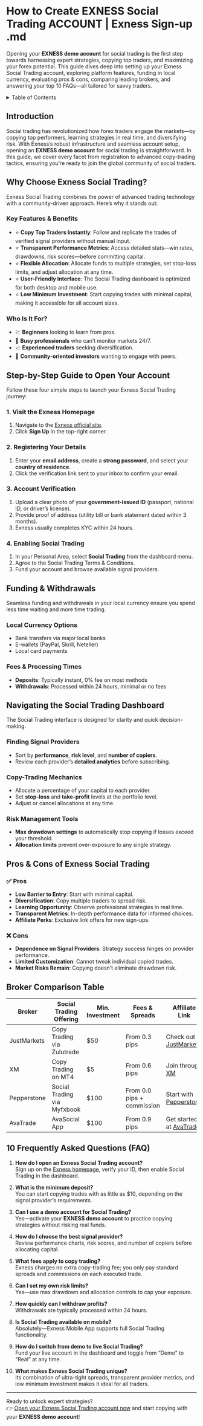 # How to Create EXNESS Social Trading ACCOUNT | Exness Sign-up .md

Opening your **EXNESS demo account** for social trading is the first step towards harnessing expert strategies, copying top traders, and maximizing your forex potential. This guide dives deep into setting up your Exness Social Trading account, exploring platform features, funding in local currency, evaluating pros & cons, comparing leading brokers, and answering your top 10 FAQs—all tailored for savvy traders.

<details>
<summary>Table of Contents</summary>

- [Introduction](#introduction)  
- [Why Choose Exness Social Trading?](#why-choose-exness-social-trading)  
  - [Key Features & Benefits](#key-features--benefits)  
  - [Who Is It For?](#who-is-it-for)  
- [Step-by-Step Guide to Open Your Account](#step-by-step-guide-to-open-your-account)  
  1. [Visit the Exness Homepage](#1-visit-the-exness-homepage)  
  2. [Registering Your Details](#2-registering-your-details)  
  3. [Account Verification](#3-account-verification)  
  4. [Enabling Social Trading](#4-enabling-social-trading)  
- [Funding & Withdrawals](#funding--withdrawals)  
  - [Local Currency Options](#local-currency-options)  
  - [Fees & Processing Times](#fees--processing-times)  
- [Navigating the Social Trading Dashboard](#navigating-the-social-trading-dashboard)  
  - [Finding Signal Providers](#finding-signal-providers)  
  - [Copy-Trading Mechanics](#copy-trading-mechanics)  
  - [Risk Management Tools](#risk-management-tools)  
- [Pros & Cons of Exness Social Trading](#pros--cons-of-exness-social-trading)  
  - [✅ Pros](#%E2%9C%85-pros)  
  - [❌ Cons](#%E2%9D%8C-cons)  
- [Broker Comparison Table](#broker-comparison-table)  
- [10 Frequently Asked Questions (FAQ)](#10-frequently-asked-questions-faq)  

</details>

## Introduction

Social trading has revolutionized how forex traders engage the markets—by copying top performers, learning strategies in real time, and diversifying risk. With Exness’s robust infrastructure and seamless account setup, opening an **EXNESS demo account** for social trading is straightforward. In this guide, we cover every facet from registration to advanced copy-trading tactics, ensuring you’re ready to join the global community of social traders.

## Why Choose Exness Social Trading?

Exness Social Trading combines the power of advanced trading technology with a community-driven approach. Here’s why it stands out:

### Key Features & Benefits

- ⭐️ **Copy Top Traders Instantly**: Follow and replicate the trades of verified signal providers without manual input.  
- ⭐️ **Transparent Performance Metrics**: Access detailed stats—win rates, drawdowns, risk scores—before committing capital.  
- ⭐️ **Flexible Allocation**: Allocate funds to multiple strategies, set stop-loss limits, and adjust allocation at any time.  
- ⭐️ **User-Friendly Interface**: The Social Trading dashboard is optimized for both desktop and mobile use.  
- ⭐️ **Low Minimum Investment**: Start copying trades with minimal capital, making it accessible for all account sizes.  

### Who Is It For?

- 💹 **Beginners** looking to learn from pros.  
- 🎯 **Busy professionals** who can’t monitor markets 24/7.  
- 📈 **Experienced traders** seeking diversification.  
- 🤝 **Community-oriented investors** wanting to engage with peers.

## Step-by-Step Guide to Open Your Account

Follow these four simple steps to launch your Exness Social Trading journey:

### 1. Visit the Exness Homepage

1. Navigate to the [Exness official site](https://one.exnesstrack.org/a/english23).  
2. Click **Sign Up** in the top-right corner.  

### 2. Registering Your Details

1. Enter your **email address**, create a **strong password**, and select your **country of residence**.  
2. Click the verification link sent to your inbox to confirm your email.  

### 3. Account Verification

1. Upload a clear photo of your **government-issued ID** (passport, national ID, or driver’s license).  
2. Provide proof of address (utility bill or bank statement dated within 3 months).  
3. Exness usually completes KYC within 24 hours.  

### 4. Enabling Social Trading

1. In your Personal Area, select **Social Trading** from the dashboard menu.  
2. Agree to the Social Trading Terms & Conditions.  
3. Fund your account and browse available signal providers.  

## Funding & Withdrawals

Seamless funding and withdrawals in your local currency ensure you spend less time waiting and more time trading.

### Local Currency Options

- Bank transfers via major local banks  
- E-wallets (PayPal, Skrill, Neteller)  
- Local card payments  

### Fees & Processing Times

- **Deposits**: Typically instant, 0% fee on most methods  
- **Withdrawals**: Processed within 24 hours, minimal or no fees  

## Navigating the Social Trading Dashboard

The Social Trading interface is designed for clarity and quick decision-making.

### Finding Signal Providers

- Sort by **performance**, **risk level**, and **number of copiers**.  
- Review each provider’s **detailed analytics** before subscribing.  

### Copy-Trading Mechanics

- Allocate a percentage of your capital to each provider.  
- Set **stop-loss** and **take-profit** levels at the portfolio level.  
- Adjust or cancel allocations at any time.  

### Risk Management Tools

- **Max drawdown settings** to automatically stop copying if losses exceed your threshold.  
- **Allocation limits** prevent over-exposure to any single strategy.

## Pros & Cons of Exness Social Trading

### ✅ Pros

- **Low Barrier to Entry**: Start with minimal capital.  
- **Diversification**: Copy multiple traders to spread risk.  
- **Learning Opportunity**: Observe professional strategies in real time.  
- **Transparent Metrics**: In-depth performance data for informed choices.  
- **Affiliate Perks**: Exclusive link offers for new sign-ups.

### ❌ Cons

- **Dependence on Signal Providers**: Strategy success hinges on provider performance.  
- **Limited Customization**: Cannot tweak individual copied trades.  
- **Market Risks Remain**: Copying doesn’t eliminate drawdown risk.  

## Broker Comparison Table

| Broker       | Social Trading Offering       | Min. Investment   | Fees & Spreads            | Affiliate Link                                       |
|--------------|-------------------------------|-------------------|---------------------------|------------------------------------------------------|
| JustMarkets  | Copy Trading via Zulutrade    | $50               | From 0.3 pips             | Check out [JustMarkets](https://one.justmarkets.link/a/79iqw0j6nj) |
| XM           | Copy Trading on MT4           | $5                | From 0.6 pips             | Join through [XM](https://clicks.pipaffiliates.com/c?c=589901&l=en&p=0) |
| Pepperstone  | Social Trading via Myfxbook   | $100              | From 0.0 pips + commission| Start with [Pepperstone](https://trk.pepperstonepartners.com/aff_c?offer_id=367&aff_id=33954) |
| AvaTrade     | AvaSocial App                 | $100              | From 0.9 pips             | Get started at [AvaTrade](https://www.avatrade.com?versionId=10301&tag=194438) |

## 10 Frequently Asked Questions (FAQ)

1. **How do I open an Exness Social Trading account?**  
   Sign up on the [Exness homepage](https://one.exnesstrack.org/a/english23), verify your ID, then enable Social Trading in the dashboard.

2. **What is the minimum deposit?**  
   You can start copying trades with as little as $10, depending on the signal provider’s requirements.

3. **Can I use a demo account for Social Trading?**  
   Yes—activate your **EXNESS demo account** to practice copying strategies without risking real funds.

4. **How do I choose the best signal provider?**  
   Review performance charts, risk scores, and number of copiers before allocating capital.

5. **What fees apply to copy trading?**  
   Exness charges no extra copy-trading fee; you only pay standard spreads and commissions on each executed trade.

6. **Can I set my own risk limits?**  
   Yes—use max drawdown and allocation controls to cap your exposure.

7. **How quickly can I withdraw profits?**  
   Withdrawals are typically processed within 24 hours.

8. **Is Social Trading available on mobile?**  
   Absolutely—Exness Mobile App supports full Social Trading functionality.

9. **How do I switch from demo to live Social Trading?**  
   Fund your live account in the dashboard and toggle from “Demo” to “Real” at any time.

10. **What makes Exness Social Trading unique?**  
    Its combination of ultra-tight spreads, transparent provider metrics, and low minimum investment makes it ideal for all traders.

---

Ready to unlock expert strategies?  
👉 [Open your Exness Social Trading account now](https://one.exnesstrack.org/boarding/sign-up/a/english23) and start copying with your **EXNESS demo account**!  
